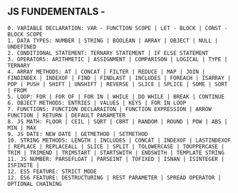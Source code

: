 ## JS FUNDEMENTALS -

    0. VARIABLE DECLARATION: VAR - FUNCTION SCOPE | LET - BLOCK | CONST - BLOCK SCOPE
    1. DATA TYPES: NUMBER | STRING | BOOLEAN | ARRAY | OBJECT | NULL | UNDEFINED
    2. CONDITIONAL STATEMENT: TERNARY STATEMENT | IF ELSE STATEMENT
    3. OPERATORS: ARITHMETIC | ASSIGNMENT | COMPARISON | LOGICAL | TYPE | TERNARY
    4. ARRAY METHODS: AT | CONCAT | FILTER | REDUCE | MAP | JOIN | FINDINDEX | INDEXOF | FIND | FINDLAST | INCLUDES | FOREACH | ISARRAY | POP | PUSH | SHIFT | UNSHIFT | REVERSE | SLICE | SPLICE | SOME | SORT | FROM
    5. LOOP: FOR | FOR OF | FOR IN | WHILE | DO WHILE | BREAK | CONTINUE
    6. OBJECT METHODS: ENTRIES | VALUES | KEYS | FOR IN LOOP
    7. FUNCTIONS: FUNCTION DECLARAITON | FUNCTION EXPRESSION | ARROW FUNCTION | RETURN | DEFAULT PARAMETER
    8. JS MATH: FLOOR | CEIL | SQRT | CBRT | RANDOM | ROUND | POW | ABS | MIN | MAX
    9. JS DATE: NEW DATE | GETMETHOD | SETMETHOD
    10. STRING METHODS: LENGTH | INCLUDES | CONCAT | INDEXOF | LASTINDEXOF | REPLACE | REPLACEALL | SLICE | SPLIT | TOLOWERCASE | TOUPPERCASE | TRIM | TRIMEND | TRIMSTART | STARTSWITH | ENDSWITH | TEMPLATE STRING
    11. JS NUMBER: PARSEFLOAT | PARSEINT | TOFIXED | ISNAN | ISINTEGER | ISFINITE |
    12. ES5 FEATURE: STRICT MODE
    12. ES6 FEATURE: DESTRUCTURING | REST PARAMETER | SPREAD OPERATOR | OPTIONAL CHAINING
